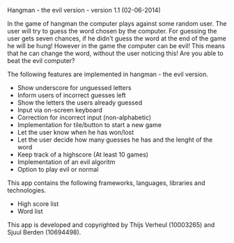 Hangman - the evil version - version 1.1 (02-06-2014)

In the game of hangman the computer plays against some random user. The user will try to guess the word chosen by the
computer. For guessing the user gets seven chances, if he didn't guess the word at the end of the game he will be hung! 
However in the game the computer can be evil! This means that he can change the word, without the user noticing this! Are you able to beat the evil computer?

The following features are implemented in hangman - the evil version.
- Show underscore for unguessed letters
- Inform users of incorrect guesses left
- Show the letters the users already guessed
- Input via on-screen keyboard
- Correction for incorrect input (non-alphabetic)
- Implementation for tile/button to start a new game
- Let the user know when he has won/lost
- Let the user decide how many guesses he has and the lenght of the word
- Keep track of a highscore (At least 10 games)
- Implementation of an evil algoritm
- Option to play evil or normal

This app contains the following frameworks, languages, libraries and technologies.
- High score list
- Word list

This app is developed and copyrighted by Thijs Verheul (10003265) and Sjuul Berden (10694498).
